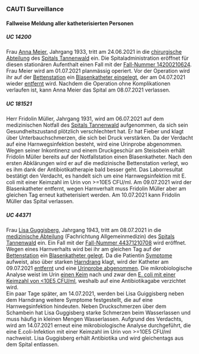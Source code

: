 ### CAUTI Surveillance

#### Fallweise Meldung aller katheterisierten Personen

##### UC 14200
Frau [Anna Meier](Patient-AnnaMeier.html), Jahrgang 1933, tritt am 24.06.2021 in die [chirurgische Abteilung](Organization-ChirurgieSpitalTannenwald.html) des [Spitals Tannenwald](Organization-SpitalTannenwald.html) ein. Die Spitaladministration eröffnet für diesen stationären Aufenthalt einen Fall mit der [Fall-Nummer 14200210624](Encounter-Encounter14200210624.html).   
Frau Meier wird am 01.07.2021 planmässig operiert. Vor der Operation wird ihr auf der [Bettenstation](Location-Bettenstation.html) ein [Blasenkatheter eingelegt](Procedure-InsertCatheter14200210624.html), der am 04.07.2021 wieder [entfernt](Procedure-RemoveCatheter14200210624.html) wird. Nachdem die Operation ohne Komplikationen verlaufen ist, kann Anna Meier das Spital am 08.07.2021 verlassen.

##### UC 181521
Herr Fridolin Müller, Jahrgang 1931, wird am 06.07.2021 auf dem medizinischen Notfall des [Spitals Tannenwald](Organization-SpitalTannenwald.html) aufgenommen, da sich sein Gesundheitszustand plötzlich verschlechtert hat. Er hat Fieber und klagt über Unterbauchschmerzen, die sich bei Druck verstärken. Da der Verdacht auf eine Harnwegsinfektion besteht, wird eine Urinprobe abgenommen. Wegen seiner Inkontinenz und einem Druckgeschür am Steissbein erhält Fridolin Müller bereits auf der Notfallstation einen Blasenkatheter. Nach den ersten Abklärungen wird er auf die medizinische Bettenstation verlegt, wo es ihm dank der Antibiotikatherapie bald besser geht. Das Laborresultat bestätigt den Verdacht, es handelt sich um eine Harnwegsinfektion mit E. coli mit einer Keimzahl im Urin von >=10E5 CFU/ml. Am 09.07.2021 wird der Blasenkatheter entfernt, wegen Harnverhalt muss Fridolin Müller aber am gleichen Tag erneut katheterisiert werden. Am 10.07.2021 kann Fridolin Müller das Spital verlassen.								


##### UC 44371
Frau [Lisa Guggisberg](Patient-LisaGuggisberg.html), Jahrgang 1943, tritt am 08.07.2021 in die [medizinische Abteilung](Organization-MedizinSpitalTannenwald.html) (Fachrichtung Allgemeinmedizin) des [Spitals Tannenwald](Organization-SpitalTannenwald.html) ein. Ein Fall mit der [Fall-Nummer 44371210708](Encounter-Encounter44371210708.html) wird eröffnet.   
Wegen eines Harnverhalts wird bei ihr am gleichen Tag auf der [Bettenstation](Location-Bettenstation.html) ein [Blasenkatheter gelegt](Procedure-InsertCatheter44371210708.html). Da die Patientin [Symptome](Observation-Symptoms44371210708.html) aufweist, also über starken [Harndrang](Observation-UrinaryUrgency144371210708.html) klagt, wird der Katheter am 09.07.2021 [entfernt](Procedure-RemoveCatheter44371210708.html) und eine [Urinprobe abgenommen](Procedure-Microbiology44371210708.html). Die mikrobiologische Analyse weist im Urin [einen Keim](Observation-NumberOfDifferentGerms44371210708.html) nach und zwar den [E. coli mit einer Keimzahl von <10E5 CFU/ml](Observation-Germ144371210708.html), weshalb auf eine Antibiotikagabe verzichtet wird.   
Ein paar Tage später, am 14.07.2021, werden bei Lisa Guiggisberg neben dem Harndrang weitere Symptome festgestellt, die auf eine Harnwegsinfektion hindeuten. Neben Druckschmerzen über dem Schambein hat Lisa Guggisberg starke Schmerzen beim Wasserlassen und muss häufig in kleinen Mengen Wasserlassen. Aufgrund des Verdachts, wird am 14.07.2021 erneut eine mikrobiologische Analyse durchgeführt, die eine E.coli-Infektion mit einer Keimzahl im Urin von >=10E5 CFU/ml nachweist. Lisa Guggisberg erhält Antibiotika und wird gleichentags aus dem Spital entlassen.								

